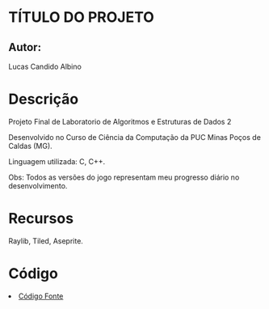 # TÍTULO DO PROJETO

## Autor:

Lucas Candido Albino

# Descrição

Projeto Final de Laboratorio de Algoritmos e Estruturas de Dados 2 

Desenvolvido no Curso de Ciência da Computação da PUC Minas Poços de Caldas (MG).

Linguagem utilizada: C, C++.

Obs: Todos as versões do jogo representam meu progresso diário no desenvolvimento.

# Recursos

Raylib, Tiled, Aseprite.

# Código

<li><a href="src/README.md"> Código Fonte</a></li>


